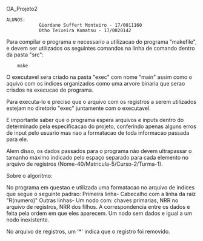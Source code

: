 OA_Projeto2 

	ALUNOS:
				Giordano Suffert Monteiro - 17/0011160
				Otho Teixeira Komatsu - 17/0020142

Para compilar o programa e necessario a utilizacao do programa "makefile", e devem ser utilizados os 
seguintes comandos na linha de comando dentro da pasta "src":

		make

O executavel sera criado na pasta "exec" com nome "main" assim como o aquivo com os indices organizados 
como uma arvore binaria que serao criados na execucao do programa.

Para executa-lo e preciso que o arquivo com os registros a serem utilizados estejam no diretorio "exec" 
juntamente com o executavel.

E importante saber que o programa espera arquivos e inputs dentro do determinado pela especificacao do
projeto, conferindo apenas alguns erros de input pelo usuario mas nao a formatacao de toda informacao
passada para ele.

Alem disso, os dados passados para o programa não devem ultrapassar o tamanho máximo indicado pelo 
espaço separado para cada elemento no arquivo de registros (Nome-40/Matricula-5/Curso-2/Turma-1).

Sobre o algoritmo:

No programa em questao e utilizada uma formatacao no arquivo de indices que segue o seguinte padrao:
			Primeira linha- Cabecalho com a linha da raiz "R(numero)"
			Outras linhas- Um nodo com: chaves primarias, NRR no arquivo de registros, NRR dos filhos. A 
			correspondencia entre os dados e feita pela ordem em que eles aparecem. Um nodo sem dados e igual a um 
			nodo inexistente.

No arquivo de registros, um '*' indica que o registro foi removido.